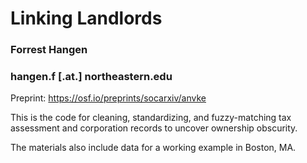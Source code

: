# Linking Landlords

### Forrest Hangen
### hangen.f [.at.] northeastern.edu

Preprint: https://osf.io/preprints/socarxiv/anvke

This is the code for cleaning, standardizing, and fuzzy-matching tax assessment and corporation records to uncover ownership obscurity. 

The materials also include data for a working example in Boston, MA.
